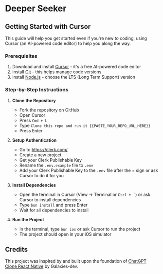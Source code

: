 # Deeper Seeker

## Getting Started with Cursor

This guide will help you get started even if you're new to coding, using Cursor (an AI-powered code editor) to help you along the way.

### Prerequisites

1. Download and install [Cursor](https://cursor.sh/) - it's a free AI-powered code editor
2. Install [Git](https://git-scm.com/downloads) - this helps manage code versions
3. Install [Node.js](https://nodejs.org/) - choose the LTS (Long Term Support) version

### Step-by-Step Instructions

1. **Clone the Repository**
   - Fork the repository on GitHub
   - Open Cursor
   - Press `Cmd + L`
   - Type `Clone this repo and run it {{PASTE_YOUR_REPO_URL_HERE}}`
   - Press Enter

2. **Setup Authentication**
   - Go to https://clerk.com/
   - Create a new project
   - Get your Clerk Publishable Key
   - Rename the `.env.example` file to `.env`
   - Add your Clerk Publishable Key to the `.env` file after the = sign or ask Cursor to do it for you
   
3. **Install Dependencies**
   - Open the terminal in Cursor (View → Terminal or `` Ctrl + ` ``) or ask Cursor to install dependencies
   - Type `bun install` and press Enter
   - Wait for all dependencies to install

4. **Run the Project**
   - In the terminal, type `bun ios` or ask Cursor to run the project
   - The project should open in your iOS simulator


## Credits

This project was inspired by and built upon the foundation of [ChatGPT Clone React Native](https://github.com/Galaxies-dev/chatgpt-clone-react-native) by Galaxies-dev.